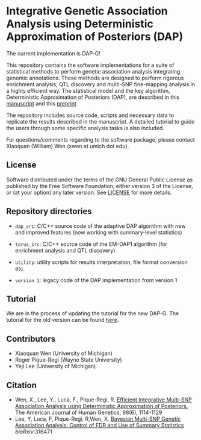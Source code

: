 #  Integrative Genetic Association Analysis using Deterministic Approximation of Posteriors (DAP)

The current implementation is DAP-G!

This repository contains the software implementations for a suite of statistical methods to perform genetic association analysis integrating genomic annotations. These methods are designed to perform rigorous enrichment analysis, QTL discovery and multi-SNP fine-mapping analysis in a highly efficient way. The statistical model and the key algorithm, Deterministic Approximation of Posteriors (DAP), are described in this [manuscript](http://biorxiv.org/content/early/2016/03/26/026450) and this [preprint](https://www.biorxiv.org/content/early/2018/05/08/316471)

The repository includes source code, scripts and necessary data to replicate the results described in the manuscript. A detailed tutorial to guide the users through some specific analysis tasks is also included. 

For questions/comments regarding to the software package, please contact Xiaoquan (William) Wen (xwen at umich dot edu).



## License

Software distributed under the terms of the GNU General Public License as published by the Free Software Foundation, either version 3 of the License, or (at your option) any later version. See [LICENSE](http://www.gnu.org/licenses/gpl-3.0.en.html) for more details.





## Repository directories

* ``dap_src``: C/C++ source code of the adaptive DAP algorithm with new and improved features (now working with summary-level statistics)


* ``torus_src``: C/C++ source code of the EM-DAP1 algorithm (for enrichment analysis and QTL discovery)


* ``utility``: utility scripts for results interpretation, file format conversion etc.

* ``version 1``: legacy code of the DAP implementation from version 1 

## Tutorial 

We are in the process of updating the tutorial for the new DAP-G. The tutorial for the old version can be found [here](https://github.com/xqwen/dap/wiki).






## Contributors

* Xiaoquan Wen (University of Michigan)
* Roger Pique-Regi (Wayne State University)
* Yeji Lee (University of Michigan)

## Citation

* Wen, X., Lee, Y., Luca, F., Pique-Regi, R. [Efficient Integrative Multi-SNP Association Analysis using Deterministic Approximation of Posteriors.](http://biorxiv.org/content/early/2016/03/26/026450)  The American Journal of Human Genetics, 98(6), 1114-1129
* Lee, Y, Luca, F, Pique-Regi, R,Wen, X. [Bayesian Multi-SNP Genetic Association Analysis: Control of FDR and Use of Summary Statistics](https://www.biorxiv.org/content/early/2018/05/08/316471) *bioRxiv*:316471

